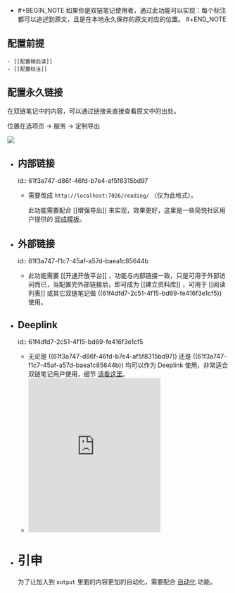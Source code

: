- #+BEGIN_NOTE
  如果你是双链笔记使用者，通过此功能可以实现：每个标注都可以追述到原文，且是在本地永久保存的原文对应的位置。
  #+END_NOTE
## 配置前提
	- [[配置稍后读]]
	- [[配置标注]]
## 配置永久链接

在双链笔记中的内容，可以通过链接来直接查看原文中的出处。

位置在选项页 → 服务 → 定制导出

![](https://user-images.githubusercontent.com/81074/145700260-c4c8bf82-95ed-4668-a8ad-366129df82c6.png#crop=0&crop=0&crop=1&crop=1&id=QLdpV&originHeight=928&originWidth=1881&originalType=binary&ratio=1&rotation=0&showTitle=false&status=done&style=none&title=)
- ## 内部链接
  id:: 61f3a747-d86f-46fd-b7e4-af5f8315bd97
	- 需要改成 `http://localhost:7026/reading/` （仅为此格式）。
	  
	  此功能需要配合 [[增强导出]] 来实现，效果更好，这里是一些简悦社区用户提供的 [现成模板](https://github.com/Kenshin/simpread/discussions/2153)。
- ## 外部链接
  id:: 61f3a747-f1c7-45af-a57d-baea1c85644b
	- 此功能需要 [[开通开放平台]] ，功能与内部链接一致，只是可用于外部访问而已，当配置完外部链接后，即可成为 [[建立资料库]] ，可用于 [[阅读列表]] 或其它双链笔记做 ((61f4dfd7-2c51-4f15-bd69-fe416f3e1cf5)) 使用。
- ## Deeplink
  id:: 61f4dfd7-2c51-4f15-bd69-fe416f3e1cf5
	- 无论是 ((61f3a747-d86f-46fd-b7e4-af5f8315bd97)) 还是 ((61f3a747-f1c7-45af-a57d-baea1c85644b)) 均可以作为 Deeplink 使用，非常适合双链笔记用户使用，细节 [请看这里](https://github.com/Kenshin/simpread/discussions/3350)。
	- <iframe src="https://user-images.githubusercontent.com/81074/150922221-01aff575-7dc4-4807-a796-c11de6a57207.mp4
	  " height="350" 
	  scrolling="no" border="0" frameborder="no" framespacing="0" allowfullscreen="true"> </iframe>
- # 引申
  
  为了让加入到 `output` 里面的内容更加的自动化，需要配合 [自动化](http://ksria.com/simpread/docs/#/%E8%87%AA%E5%8A%A8%E5%8C%96)  功能。